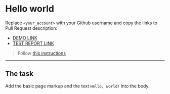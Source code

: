 # Hello world
Replace `<your_account>` with your Github username and copy the links to Pull Request description:
- [DEMO LINK](https://OstTomash.github.io/layout_hello-world/)
- [TEST REPORT LINK](https://OstTomash.github.io/layout_hello-world/report/html_report/)

> Follow [this instructions](https://mate-academy.github.io/layout_task-guideline/#how-to-solve-the-layout-tasks-on-github)
___

## The task
Add the basic page markup and the text `Hello, world!` into the body.
